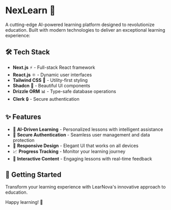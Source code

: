 # NexLearn 🚀

A cutting-edge AI-powered learning platform designed to revolutionize education. Built with modern technologies to deliver an exceptional learning experience:

## 🛠️ Tech Stack
- **Next.js** ⚡ - Full-stack React framework
- **React.js** ⚛️ - Dynamic user interfaces
- **Tailwind CSS** 🎨 - Utility-first styling
- **Shadcn** 💎 - Beautiful UI components
- **Drizzle ORM** 📊 - Type-safe database operations
- **Clerk** 🔒 - Secure authentication

## ✨ Features
- 🤖 **AI-Driven Learning** - Personalized lessons with intelligent assistance
- 🔐 **Secure Authentication** - Seamless user management and data protection
- 📱 **Responsive Design** - Elegant UI that works on all devices
- 📈 **Progress Tracking** - Monitor your learning journey
- 💬 **Interactive Content** - Engaging lessons with real-time feedback

## 🚀 Getting Started
Transform your learning experience with LearNova's innovative approach to education.

Happy learning! 🌟
